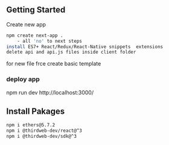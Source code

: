 ## Getting Started

Create new app

```bash
npm create next-app .
    - all 'no' to next steps
install ES7+ React/Redux/React-Native snippets  extensions
delete api and api.js files inside client folder
```

for new file frce create basic template

### deploy app
npm run dev
http://localhost:3000/

## Install Pakages
```bash
npm i ethers@5.7.2
npm i @thirdweb-dev/react@^3
npm i @thirdweb-dev/sdk@^3

```
